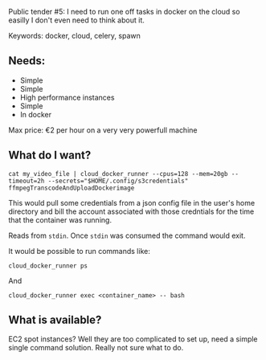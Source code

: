 Public tender #5: I need to run one off tasks in docker on the cloud so easilly I don't even need to think about it.

Keywords: docker, cloud, celery, spawn

Needs:
-------

- Simple
- Simple
- High performance instances
- Simple
- In docker

Max price: €2 per hour on a very very powerfull machine

What do I want?
---------------

```
cat my_video_file | cloud_docker_runner --cpus=128 --mem=20gb --timeout=2h --secrets="$HOME/.config/s3credentials" ffmpegTranscodeAndUploadDockerimage
```

This would pull some credentials from a json config file in the user's home directory and bill the account associated with those credntials for the time that the container was running.

Reads from `stdin`. Once `stdin` was consumed the command would exit.

It would be possible to run commands like:

```
cloud_docker_runner ps
```

And

```
cloud_docker_runner exec <container_name> -- bash
```

What is available?
------------------

EC2 spot instances? Well they are too complicated to set up, need a simple single command solution. Really not sure what to do.
